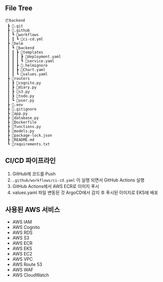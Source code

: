 ## File Tree
```
📦backend
 ┣ 📂.git
 ┣ 📂.github
 ┃ ┗ 📂workflows
 ┃ ┃ ┗ 📜ci-cd.yml
 ┣ 📂helm
 ┃ ┗ 📂backend
 ┃ ┃ ┣ 📂templates
 ┃ ┃ ┃ ┣ 📜deployment.yaml
 ┃ ┃ ┃ ┗ 📜service.yaml
 ┃ ┃ ┣ 📜.helmignore
 ┃ ┃ ┣ 📜Chart.yaml
 ┃ ┃ ┗ 📜values.yaml
 ┣ 📂routers
 ┃ ┣ 📜cognito.py
 ┃ ┣ 📜diary.py
 ┃ ┣ 📜s3.py
 ┃ ┣ 📜todo.py
 ┃ ┗ 📜user.py
 ┣ 📜.env
 ┣ 📜.gitignore
 ┣ 📜app.py
 ┣ 📜database.py
 ┣ 📜Dockerfile
 ┣ 📜functions.py
 ┣ 📜models.py
 ┣ 📜package-lock.json
 ┣ 📜README.md
 ┗ 📜requirements.txt
 ```

## CI/CD 파이프라인
1. GitHub에 코드를 Push
2. `.github/workflows/ci-cd.yaml` 이 실행 되면서 GitHub Actions 실행
3. GitHub Actions에서 AWS ECR로 이미지 푸시
4. values.yaml 파일 변동된 것 ArgoCD에서 감지 후 푸시된 이미지로 EKS에 배포


## 사용된 AWS 서비스
* AWS IAM
* AWS Cognito
* AWS RDS
* AWS S3
* AWS ECR
* AWS EKS
* AWS EC2
* AWS VPC
* AWS Route 53
* AWS WAF
* AWS CloudWatch